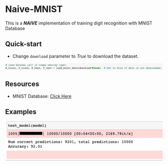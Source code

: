 # Naive-MNIST
This is a _**NAIVE**_ implementation of training digit recognition with MNIST Database

## Quick-start
- Change `download` parameter to _True_ to download the dataset.

![download](./imgs/download.png)

## Resources
- MNIST Database: [Click Here](http://yann.lecun.com/exdb/mnist/)

## Examples
![accuracy](./imgs/accuracy.png)
